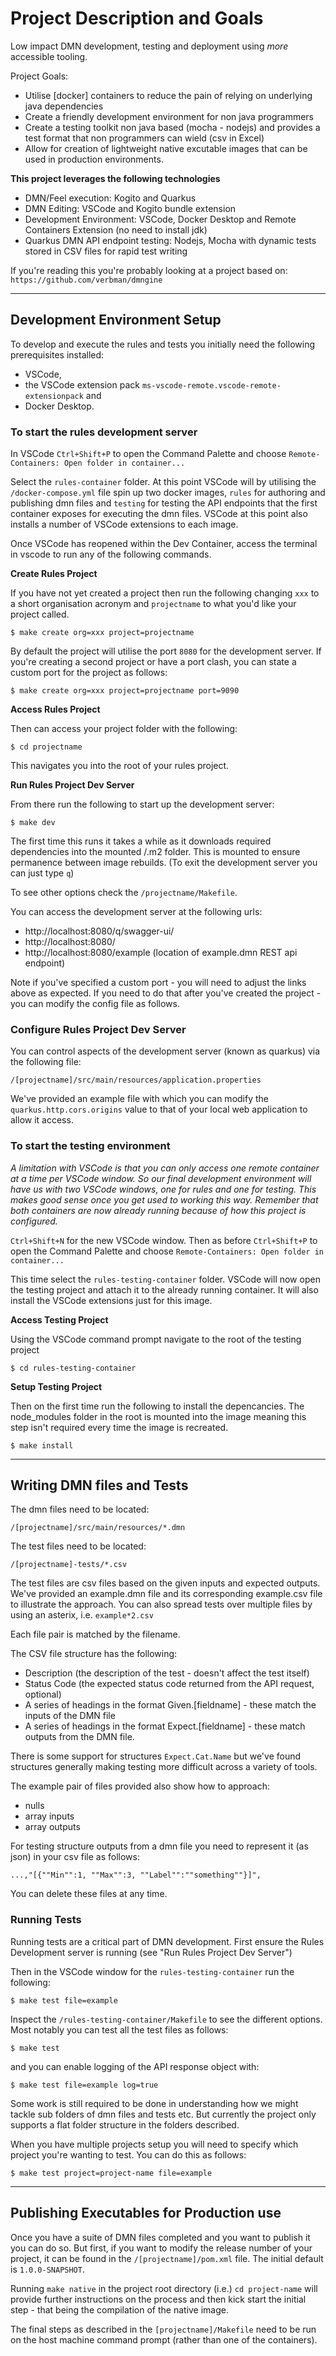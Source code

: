# Project Description and Goals

Low impact DMN development, testing and deployment using *more* accessible tooling.

Project Goals:
 - Utilise [docker] containers to reduce the pain of relying on underlying java dependencies
 - Create a friendly development environment for non java programmers
 - Create a testing toolkit non java based (mocha - nodejs) and provides a test format that non programmers can wield (csv in Excel)
 - Allow for creation of lightweight native excutable images that can be used in production environments.

**This project leverages the following technologies**

 - DMN/Feel execution: Kogito and Quarkus
 - DMN Editing: VSCode and Kogito bundle extension
 - Development Environment: VSCode, Docker Desktop and Remote Containers Extension (no need to install jdk)
 - Quarkus DMN API endpoint testing: Nodejs, Mocha with dynamic tests stored in CSV files for rapid test writing

 If you're reading this you're probably looking at a project based on: `https://github.com/verbman/dmngine`

---

## Development Environment Setup

To develop and execute the rules and tests you initially need the following prerequisites installed:
 - VSCode,
 - the VSCode extension pack `ms-vscode-remote.vscode-remote-extensionpack` and
 - Docker Desktop.


### To start the rules development server

In VSCode `Ctrl+Shift+P` to open the Command Palette and choose `Remote-Containers: Open folder in container...`

Select the `rules-container` folder.
At this point VSCode will by utilising the `/docker-compose.yml` file spin up two docker images, `rules` for authoring and publishing dmn files and `testing` for testing the API endpoints that the first container exposes for executing the dmn files.
VSCode at this point also installs a number of VSCode extensions to each image.

Once VSCode has reopened within the Dev Container, access the terminal in vscode to run any of the following commands.

**Create Rules Project**

If you have not yet created a project then run the following changing `xxx` to a short organisation acronym and `projectname` to what you'd like your project called.
```
$ make create org=xxx project=projectname
```
By default the project will utilise the port `8080` for the development server. If you're creating a second project or have a port clash, you can state a custom port for the project as follows:
```
$ make create org=xxx project=projectname port=9090
```

**Access Rules Project**

Then can access your project folder with the following:
```
$ cd projectname
```
This navigates you into the root of your rules project.

**Run Rules Project Dev Server**

From there run the following to start up the development server:

```
$ make dev
```
The first time this runs it takes a while as it downloads required dependencies into the mounted /.m2 folder. This is mounted to ensure permanence between image rebuilds.
(To exit the development server you can just type `q`)

To see other options check the `/projectname/Makefile`.

You can access the development server at the following urls:
 - http://localhost:8080/q/swagger-ui/
 - http://localhost:8080/
 - http://localhost:8080/example (location of example.dmn REST api endpoint)

Note if you've specified a custom port - you will need to adjust the links above as expected. If you need to do that after you've created the project - you can modify the config file as follows.


### Configure Rules Project Dev Server

You can control aspects of the development server (known as quarkus) via the following file:
```
/[projectname]/src/main/resources/application.properties
```
We've provided an example file with which you can modify the `quarkus.http.cors.origins` value to that of your local web application to allow it access.



### To start the testing environment

*A limitation with VSCode is that you can only access one remote container at a time per VSCode window. So our final development environment will have us with two VSCode windows, one for rules and one for testing. This makes good sense once you get used to working this way. Remember that both containers are now already running because of how this project is configured.*

`Ctrl+Shift+N` for the new VSCode window.
Then as before `Ctrl+Shift+P` to open the Command Palette and choose `Remote-Containers: Open folder in container...`

This time select the `rules-testing-container` folder. VSCode will now open the testing project and attach it to the already running container. It will also install the VSCode extensions just for this image.

**Access Testing Project**

Using the VSCode command prompt navigate to the root of the testing project

```
$ cd rules-testing-container
```

**Setup Testing Project**

Then on the first time run the following to install the depencancies. The node_modules folder in the root is mounted into the image meaning this step isn't required every time the image is recreated.
```
$ make install
```

---


## Writing DMN files and Tests

The dmn files need to be located:
```
/[projectname]/src/main/resources/*.dmn
```

The test files need to be located:
```
/[projectname]-tests/*.csv
```

The test files are csv files based on the given inputs and expected outputs.
We've provided an example.dmn file and its corresponding example.csv file to illustrate the approach.
You can also spread tests over multiple files by using an asterix, i.e. `example*2.csv`

Each file pair is matched by the filename.

The CSV file structure has the following:
 - Description (the description of the test - doesn't affect the test itself)
 - Status Code (the expected status code returned from the API request, optional)
 - A series of headings in the format Given.[fieldname] - these match the inputs of the DMN file
 - A series of headings in the format Expect.[fieldname] - these match outputs from the DMN file.

There is some support for structures `Expect.Cat.Name` but we've found structures generally making testing more difficult across a variety of tools.
 
The example pair of files provided also show how to approach:
 - nulls
 - array inputs
 - array outputs

 For testing structure outputs from a dmn file you need to represent it (as json) in your csv file as follows:
 ```
 ...,"[{""Min"":1, ""Max"":3, ""Label"":""something""}]",
 ```

 You can delete these files at any time.

### Running Tests

Running tests are a critical part of DMN development. First ensure the Rules Development server is running (see "Run Rules Project Dev Server")

Then in the VSCode window for the `rules-testing-container` run the following:

```
$ make test file=example
```
Inspect the `/rules-testing-container/Makefile` to see the different options.
Most notably you can test all the test files as follows:
```
$ make test
```
and you can enable logging of the API response object with:
```
$ make test file=example log=true
```
Some work is still required to be done in understanding how we might tackle sub folders of dmn files and tests etc. But currently the project only supports a flat folder structure in the folders described.

When you have multiple projects setup you will need to specify which project you're wanting to test. You can do this as follows:
```
$ make test project=project-name file=example
```


---



## Publishing Executables for Production use


Once you have a suite of DMN files completed and you want to publish it you can do so.  But first, if you want to modify the release number of your project, it can be found in the `/[projectname]/pom.xml` file. The initial default is `1.0.0-SNAPSHOT`.

Running `make native` in the project root directory (i.e.) `cd project-name` will provide further instructions on the process and then kick start the initial step - that being the compilation of the native image.

The final steps as described in the `[projectname]/Makefile` need to be run on the host machine command prompt (rather than one of the containers).